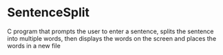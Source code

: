 # SentenceSplit
C program that prompts the user to enter a sentence, splits the sentence into multiple words, then displays the words on the screen and places the words in a new file
